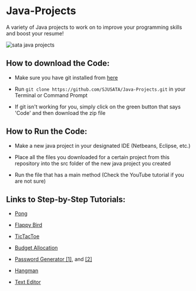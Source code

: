 # Java-Projects
A variety of Java projects to work on to improve your programming skills and boost your resume!


![sata java projects ](https://user-images.githubusercontent.com/43652410/98973533-dda8c980-24e1-11eb-8193-c766710599e8.jpg)

## **How to download the Code:**

  - Make sure you have git installed from [here](https://git-scm.com/book/en/v2/Getting-Started-Installing-Git/)
  
  - Run `git clone https://github.com/SJUSATA/Java-Projects.git` in your Terminal or Command Prompt
  
  - If git isn't working for you, simply click on the green button that says 'Code' and then download the zip file


## **How to Run the Code:**

  - Make a new java project in your designated IDE (Netbeans, Eclipse, etc.) 
  
  - Place all the files you downloaded for a certain project from this repository into the src folder of the new java project you created
  
  - Run the file that has a main method (Check the YouTube tutorial if you are not sure)

## **Links to Step-by-Step Tutorials:**

  - [Pong](https://www.youtube.com/watch?v=oLirZqJFKPE)

  - [Flappy Bird](https://www.youtube.com/watch?v=I1qTZaUcFX0&feature=emb_logo)

  - [TicTacToe](https://www.youtube.com/watch?v=3KM6Q0TFC28)

  - [Budget Allocation](https://www.youtube.com/watch?v=uZDuvMo-4pU&list=PLtQo0sxRN7JKKla3_GAF05dySjyy3nINa&index=2)
  
  - [Password Generator [1]](https://mkyong.com/java/java-password-generator-example/), and [[2]](https://www.geeksforgeeks.org/generating-password-otp-java/)
  
  - [Hangman](https://www.youtube.com/watch?v=VRN6cgv59Ak)
  
  - [Text Editor](https://www.youtube.com/watch?v=NKjqAQAtq-g)


